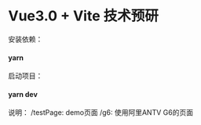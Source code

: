 # Vue3.0 + Vite 技术预研

安装依赖：
#### yarn

启动项目：
#### yarn dev

说明：
/testPage: demo页面
/g6: 使用阿里ANTV G6的页面
 